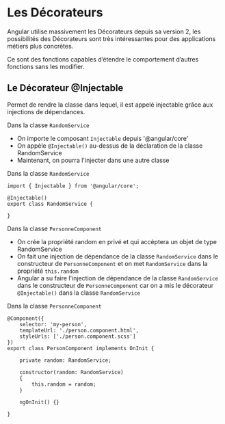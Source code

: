 # Les Décorateurs

Angular utilise massivement les Décorateurs depuis sa version 2,
les possibilités des Décorateurs sont très intéressantes pour des applications métiers plus concrètes.

Ce sont des fonctions capables d’étendre le comportement d’autres fonctions sans les modifier.

## Le Décorateur @Injectable 

Permet de rendre la classe dans lequel, il est appelé injectable grâce aux injections de dépendances.

Dans la classe `RandomService` 

- On importe le composant `Injectable` depuis '@angular/core'
- On appèle `@Injectable()` au-dessus de la déclaration de la classe RandomService
- Maintenant, on pourra l'injecter dans une autre classe


Dans la classe `RandomService` 

    import { Injectable } from '@angular/core';

    @Injectable()
    export class RandomService {
    
    }


Dans la classe `PersonneComponent`

- On crée la propriété random en privé et qui accèptera un objet de type RandomService
- On fait une injection de dépendance de la classe `RandomService` dans le constructeur de `PersonneComponent` et on met `RandomService` dans la propriété `this.random`
- Angular a su faire l'injection de dépendance de la classe `RandomService` dans le constructeur de `PersonneComponent` car on a mis le décorateur `@Injectable()` dans la classe `RandomService`


Dans la classe `PersonneComponent`


    @Component({
        selector: 'my-person',
        templateUrl: './person.component.html',
        styleUrls: ['./person.component.scss']
    })
    export class PersonComponent implements OnInit {

        private random: RandomService;

        constructor(random: RandomService) 
        {
            this.random = random;
        }

        ngOnInit() {}

    }